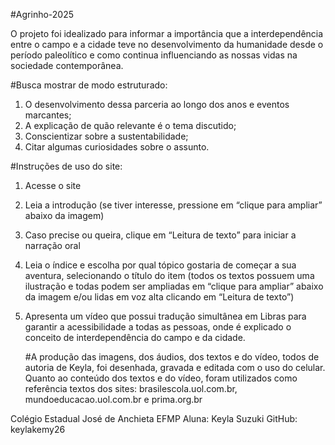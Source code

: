 #Agrinho-2025

   O projeto foi idealizado para informar a importância que a interdependência entre o campo e a cidade teve no desenvolvimento da humanidade desde o período paleolítico e como continua influenciando as nossas vidas na sociedade contemporânea.

#Busca mostrar de modo estruturado:

1. O desenvolvimento dessa parceria ao longo dos anos e eventos marcantes;
2. A explicação de quão relevante é o tema discutido;
3. Conscientizar sobre a sustentabilidade;
4. Citar algumas curiosidades sobre o assunto.

#Instruções de uso do site:

1. Acesse o site
2. Leia a introdução (se tiver interesse, pressione em “clique para ampliar” abaixo da imagem)
3. Caso precise ou queira, clique em “Leitura de texto” para iniciar a narração oral
4. Leia o índice e escolha por qual tópico gostaria de começar a sua aventura, selecionando o título do item (todos os textos possuem uma ilustração e todas podem ser ampliadas em “clique para ampliar” abaixo da imagem e/ou lidas em voz alta clicando em “Leitura de texto”)
5. Apresenta um vídeo que possui tradução simultânea em Libras para garantir a acessibilidade a todas as pessoas, onde é explicado o conceito de interdependência do campo e da cidade.

     #A produção das imagens, dos áudios, dos textos e do vídeo, todos de autoria de Keyla, foi desenhada, gravada e editada com o uso do celular. Quanto ao conteúdo dos textos e do vídeo, foram utilizados como referência textos dos sites:
 brasilescola.uol.com.br, mundoeducacao.uol.com.br e prima.org.br


 Colégio Estadual José de Anchieta EFMP
 Aluna: Keyla Suzuki 
 GitHub: keylakemy26
